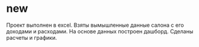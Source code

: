 # new
Проект выполнен в excel.
Взяты вымышленные данные салона с его доходами и расходами.
На основе данных построен дашборд. Сделаны расчеты и графики.
